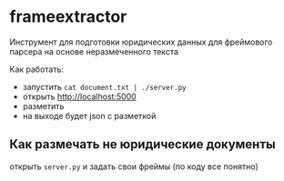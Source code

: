 # frameextractor

Инструмент для подготовки юридических данных для фреймового парсера на основе неразмеченного текста

Как работать:

 - запустить `cat document.txt | ./server.py`
 - открыть [http://localhost:5000](http://localhost:5000) 
 - разметить
 - на выходе будет json с разметкой

## Как размечать не юридические документы 

открыть `server.py` и задать свои фреймы (по коду все понятно)
